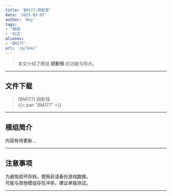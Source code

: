 ```yaml
---
title: 'BM177-阴影怪'
date: '2025-03-07'
author: 'Bny'
tags:
- '模组'
- '玩法'
aliases:
- 'BM177'
url: '/p/144/'
---
```


> 本文介绍了模组 **阴影怪** 的功能与特点。

---

## 文件下载

> [BM177] 阴影怪  
{{< pan "BM177" >}}  

---

## 模组简介

>  
内容有待更新...  

---

## 注意事项

>  
为避免损坏存档，使用前请备份游戏数据。  
可能与其他模组存在冲突，建议单独测试。  

---

